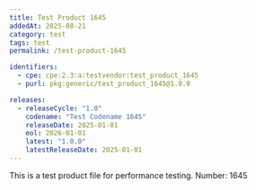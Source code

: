 ```yaml
---
title: Test Product 1645
addedAt: 2025-08-21
category: test
tags: test
permalink: /test-product-1645

identifiers:
  - cpe: cpe:2.3:a:testvendor:test_product_1645
  - purl: pkg:generic/test_product_1645@1.0.0

releases:
  - releaseCycle: "1.0"
    codename: "Test Codename 1645"
    releaseDate: 2025-01-01
    eol: 2026-01-01
    latest: "1.0.0"
    latestReleaseDate: 2025-01-01
---
```


This is a test product file for performance testing. Number: 1645
